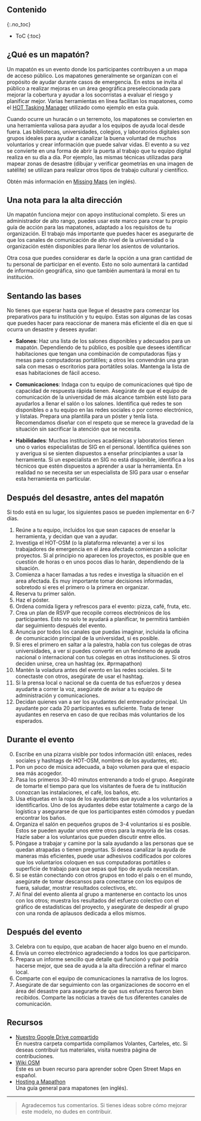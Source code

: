 ## Contenido
{:.no_toc}

* ToC
{:toc}


## ¿Qué es un mapatón?

Un mapatón es un evento donde los participantes contribuyen a un mapa de acceso público. Los mapatones generalmente se organizan con el propósito de ayudar durante casos de emergencia. En estos se invita al público a realizar mejoras en un área geográfica preseleccionada para mejorar la cobertura y ayudar a los socorristas a evaluar el riesgo y planificar mejor. Varias herramientas en línea facilitan los mapatones, como el [HOT Tasking Manager](http://tasks.hotosm.org/) utilizado como ejemplo en esta guía.

Cuando ocurre un huracán o un terremoto, los mapatones se convierten en una herramienta valiosa para ayudar a los equipos de ayuda local desde fuera. Las bibliotecas, universidades, colegios, y laboratorios digitales son grupos ideales para ayudar a canalizar la buena voluntad de muchos voluntarios y crear información que puede salvar vidas. El evento a su vez se convierte en una forma de abrir la puerta al trabajo que tu equipo digital realiza en su día a día. Por ejemplo, las mismas técnicas utilizadas para mapear zonas de desastre (dibujar y verificar geometrías en una imagen de satélite) se utilizan para realizar otros tipos de trabajo cultural y científico.

Obtén más información en [Missing Maps](http://www.missingmaps.org/host/) (en inglés).

## Una nota para la alta dirección

Un mapatón funciona mejor con apoyo institucional completo. Si eres un administrador de alto rango, puedes usar este marco para crear tu propio guía de acción para las mapatones, adaptado a los requisitos de tu organización. El trabajo más importante que puedes hacer es asegurarte de que los canales de comunicación de alto nivel de la universidad o la organización estén disponibles para llenar los asientos de voluntarios.

Otra cosa que puedes considerar es darle la opción a una gran cantidad de tu personal de participar en el evento. Esto no solo aumentará la cantidad de información geográfica, sino que también aumentará la moral en tu institución.

## Sentando las bases

No tienes que esperar hasta que llegue el desastre para comenzar los preparativos para tu institución y tu equipo. Estas son algunas de las cosas que puedes hacer para reaccionar de manera más eficiente el día en que si ocurra un desastre y desees ayudar:

- **Salones**: Haz una lista de los salones disponibles y adecuados para un mapatón. Dependiendo de tu público, es posible que desees identificar habitaciones que tengan una combinación de computadoras fijas y mesas para computadoras portátiles; a otros les convendrán una gran sala con mesas o escritorios para portátiles solas. Mantenga la lista de esas habitaciones de fácil acceso.

- **Comunicaciones**: Indaga con tu equipo de comunicaciones qué tipo de capacidad de respuesta rápida tienen. Asegúrate de que el equipo de comunicación de la universidad de más alcance también esté listo para ayudarlos a llenar el salón o los salones. Identifica qué redes te son disponibles o a tu equipo en las redes sociales o por correo electrónico, y lístalas. Prepara una plantilla para un póster y tenla lista. Recomendamos diseñar con el respeto que se merece la gravedad de la situación sin sacrificar la atención que se necesita.

- **Habilidades**: Muchas instituciones académicas y laboratorios tienen uno o varios especialistas de SIG en el personal. Identifica quiénes son y averigua si se sienten dispuestos a enseñar principiantes a usar la herramienta. Si un especialista en SIG no está disponible, identifica a los técnicos que estén dispuestos a aprender a usar la herramienta. En realidad no se necesita ser un especialista de SIG para usar o enseñar esta herramienta en particular.

## Después del desastre, antes del mapatón

Si todo está en su lugar, los siguientes pasos se pueden implementar en 6-7 días.

1. Reúne a tu equipo, incluidos los que sean capaces de enseñar la herramienta, y decidan que van a ayudar.
2. Investiga el HOT-OSM (o la plataforma relevante) a ver si los trabajadores de emergencia en el área afectada comienzan a solicitar proyectos. Si al principio no aparecen los proyectos, es posible que en cuestión de horas o en unos pocos días lo harán, dependiendo de la situación.
3. Comienza a hacer llamadas a tus redes e investiga la situación en el area afectada. Es muy importante tomar decisiones informadas, sobretodo si eres el primero o la primera en organizar.
4. Reserva tu primer salón.
5. Haz el póster.
10. Ordena comida ligera y refrescos para el evento: pizza, café, fruta, etc.
11. Crea un plan de RSVP que recopile correos electrónicos de los participantes. Esto no solo te ayudará a planificar, te permitirá también dar seguimiento después del evento.
6. Anuncia por todos los canales que puedas imaginar, incluida la oficina de comunicación principal de la universidad, si es posible.
7. Si eres el primero en saltar a la palestra, habla con tus colegas de otras universidades, a ver si puedes  convertir en un fenómeno de ayuda nacional o internacional con tus colegas en otras instituciones. Si otros deciden unirse, crea un hashtag (ex. #prmapathon)
8. Mantén la voladura antes del evento en las redes sociales. Si te conectaste con otros, asegúrate de usar el hashtag.
9. Si la prensa local o nacional se da cuenta de tus esfuerzos y desea ayudarte a correr la voz, asegúrate de avisar a tu equipo de administración y comunicaciones.
10. Decidan quienes van a ser los ayudantes del entrenador principal. Un ayudante por cada 20 participantes es suficiente. Trata de tener ayudantes en reserva en caso de que recibas más voluntarios de los esperados.

## Durante el evento


0. Escribe en una pizarra visible por todos información útil: enlaces, redes sociales y hashtags de HOT-OSM, nombres de los ayudantes, etc.
1. Pon un poco de música adecuada, a bajo volumen para que el espacio sea más acogedor.
2. Pasa los primeros 30-40 minutos entrenando a todo el grupo. Asegúrate de tomarte el tiempo para que los visitantes de fuera de tu institución conozcan las instalaciones, el café, los baños, etc.
3. Usa etiquetas en la ropa de los ayudantes que ayude a los voluntarios a identificarlos. Uno de los ayudantes debe estar totalmente a cargo de la logística y asegurarse de que los participantes estén cómodos y puedan encontrar los baños.
4. Organiza el salón en pequeños grupos de 3-4 voluntarios si es posible. Estos se pueden ayudar unos entre otros para la mayoría de las cosas. Hazle saber a los voluntarios que pueden discutir entre ellos.
5. Póngase a trabajar y camine por la sala ayudando a las personas que se quedan atrapadas o tienen preguntas. Si desea canalizar la ayuda de maneras más eficientes, puede usar adhesivos codificados por colores que los voluntarios coloquen en sus computadoras portátiles o superficie de trabajo para que sepas qué tipo de ayuda necesitan.
6. Si se están conectando con otros grupos en todo el país o en el mundo, asegúrate de tomar descansos para conectarse con los equipos de fuera, saludar, mostrar resultados colectivos, etc.
7. Al final del evento alienta al grupo a mantenerse en contacto los unos con los otros; muestra los resultados del esfuerzo colectivo con el gráfico de estadísticas del proyecto, y asegúrate de despedir al grupo con una ronda de aplausos dedicada a ellos mismos.

## Después del evento

3. Celebra con tu equipo, que acaban de hacer algo bueno en el mundo.
1. Envía un correo electrónico agradeciendo a todos los que participaron.
2. Prepara un informe sencillo que detalle qué funcionó y qué podría hacerse mejor, que sea de ayuda a la alta dirección a refinar el marco local.
4. Comparte con el equipo de comunicaciones la narrativa de los logros.
5. Asegúrate de dar seguimiento con las organizaciones de socorro en el área del desastre para asegurarte de que sus esfuerzos fueron bien recibidos. Comparte las noticias a través de tus diferentes canales de comunicación.

## Recursos

- [Nuestro Google Drive compartido](https://drive.google.com/drive/folders/0B2gLcm5jfVhSZWlpV0JBTVRUdUE?usp=sharing)    
En nuestra carpeta compartida compilamos Volantes, Carteles, etc. Si deseas contribuir tus materiales, visita nuestra página de contribuciones.
- [Wiki OSM](http://wiki.openstreetmap.org/wiki/ES:P%C3%A1gina_principal)   
Este es un buen recurso para aprender sobre Open Street Maps en español.
- [Hosting a Mapathon](http://www.missingmaps.org/host/)   
Una guía general para mapatones (en inglés).

---

> Agradecemos tus comentarios. Si tienes ideas sobre cómo mejorar este modelo, no dudes en contribuir.


